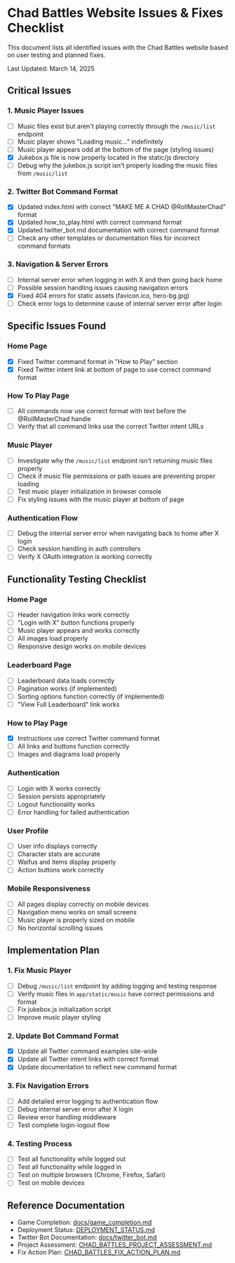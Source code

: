 # Chad Battles Website Issues & Fixes Checklist

This document lists all identified issues with the Chad Battles website based on user testing and planned fixes.

Last Updated: March 14, 2025

## Critical Issues

### 1. Music Player Issues
- [ ] Music files exist but aren't playing correctly through the `/music/list` endpoint
- [ ] Music player shows "Loading music..." indefinitely
- [ ] Music player appears odd at the bottom of the page (styling issues)
- [x] Jukebox.js file is now properly located in the static/js directory
- [ ] Debug why the jukebox.js script isn't properly loading the music files from `/music/list`

### 2. Twitter Bot Command Format
- [x] Updated index.html with correct "MAKE ME A CHAD @RollMasterChad" format 
- [x] Updated how_to_play.html with correct command format
- [x] Updated twitter_bot.md documentation with correct command format
- [ ] Check any other templates or documentation files for incorrect command formats

### 3. Navigation & Server Errors
- [ ] Internal server error when logging in with X and then going back home
- [ ] Possible session handling issues causing navigation errors
- [x] Fixed 404 errors for static assets (favicon.ico, hero-bg.jpg)
- [ ] Check error logs to determine cause of internal server error after login

## Specific Issues Found

### Home Page
- [x] Fixed Twitter command format in "How to Play" section
- [x] Fixed Twitter intent link at bottom of page to use correct command format

### How To Play Page
- [ ] All commands now use correct format with text before the @RollMasterChad handle
- [ ] Verify that all command links use the correct Twitter intent URLs

### Music Player
- [ ] Investigate why the `/music/list` endpoint isn't returning music files properly
- [ ] Check if music file permissions or path issues are preventing proper loading
- [ ] Test music player initialization in browser console
- [ ] Fix styling issues with the music player at bottom of page

### Authentication Flow
- [ ] Debug the internal server error when navigating back to home after X login
- [ ] Check session handling in auth controllers
- [ ] Verify X OAuth integration is working correctly

## Functionality Testing Checklist

### Home Page
- [ ] Header navigation links work correctly
- [ ] "Login with X" button functions properly
- [ ] Music player appears and works correctly
- [ ] All images load properly
- [ ] Responsive design works on mobile devices

### Leaderboard Page
- [ ] Leaderboard data loads correctly
- [ ] Pagination works (if implemented)
- [ ] Sorting options function correctly (if implemented)
- [ ] "View Full Leaderboard" link works

### How to Play Page
- [x] Instructions use correct Twitter command format
- [ ] All links and buttons function correctly
- [ ] Images and diagrams load properly

### Authentication
- [ ] Login with X works correctly
- [ ] Session persists appropriately
- [ ] Logout functionality works
- [ ] Error handling for failed authentication

### User Profile
- [ ] User info displays correctly
- [ ] Character stats are accurate
- [ ] Waifus and items display properly
- [ ] Action buttons work correctly

### Mobile Responsiveness
- [ ] All pages display correctly on mobile devices
- [ ] Navigation menu works on small screens
- [ ] Music player is properly sized on mobile
- [ ] No horizontal scrolling issues

## Implementation Plan

### 1. Fix Music Player
- [ ] Debug `/music/list` endpoint by adding logging and testing response
- [ ] Verify music files in `app/static/music` have correct permissions and format
- [ ] Fix jukebox.js initialization script
- [ ] Improve music player styling

### 2. Update Bot Command Format
- [x] Update all Twitter command examples site-wide
- [x] Update all Twitter intent links with correct format
- [x] Update documentation to reflect new command format

### 3. Fix Navigation Errors
- [ ] Add detailed error logging to authentication flow
- [ ] Debug internal server error after X login
- [ ] Review error handling middleware
- [ ] Test complete login-logout flow

### 4. Testing Process
- [ ] Test all functionality while logged out
- [ ] Test all functionality while logged in
- [ ] Test on multiple browsers (Chrome, Firefox, Safari)
- [ ] Test on mobile devices

## Reference Documentation

- Game Completion: [docs/game_completion.md](docs/game_completion.md)
- Deployment Status: [DEPLOYMENT_STATUS.md](DEPLOYMENT_STATUS.md)
- Twitter Bot Documentation: [docs/twitter_bot.md](docs/twitter_bot.md)
- Project Assessment: [CHAD_BATTLES_PROJECT_ASSESSMENT.md](CHAD_BATTLES_PROJECT_ASSESSMENT.md)
- Fix Action Plan: [CHAD_BATTLES_FIX_ACTION_PLAN.md](CHAD_BATTLES_FIX_ACTION_PLAN.md) 